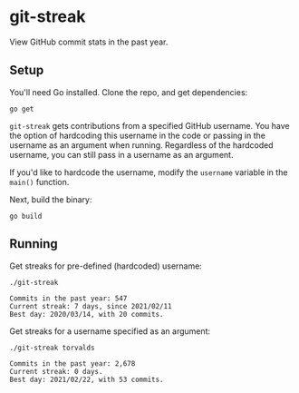 # git-streak

View GitHub commit stats in the past year.

## Setup

You'll need Go installed. Clone the repo, and get dependencies:

```
go get
```

`git-streak` gets contributions from a specified GitHub username. You have the option of hardcoding this username in the code or passing in the username as an argument when running. Regardless of the hardcoded username, you can still pass in a username as an argument.

If you'd like to hardcode the username, modify the `username` variable in the `main()` function.

Next, build the binary:

```
go build
```

## Running

Get streaks for pre-defined (hardcoded) username:

```
./git-streak

Commits in the past year: 547
Current streak: 7 days, since 2021/02/11
Best day: 2020/03/14, with 20 commits.
```

Get streaks for a username specified as an argument:

```
./git-streak torvalds

Commits in the past year: 2,678
Current streak: 0 days.
Best day: 2021/02/22, with 53 commits.
```